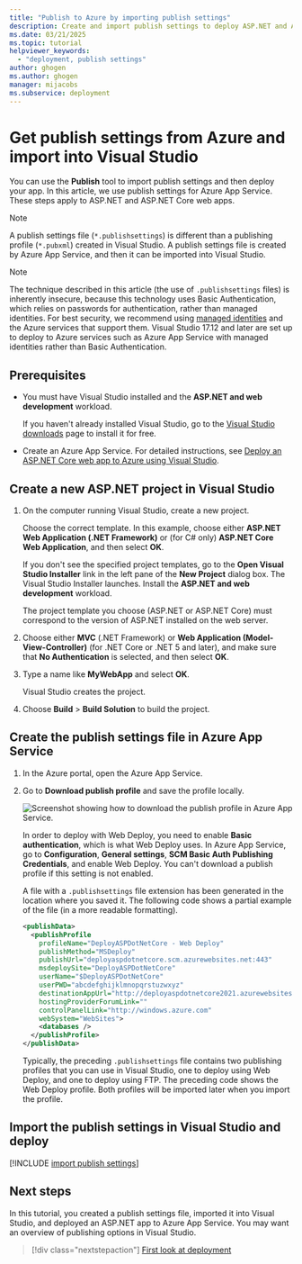 ```yaml
---
title: "Publish to Azure by importing publish settings"
description: Create and import publish settings to deploy ASP.NET and ASP.NET Core web applications from Visual Studio to Azure App Service.
ms.date: 03/21/2025
ms.topic: tutorial
helpviewer_keywords:
  - "deployment, publish settings"
author: ghogen
ms.author: ghogen
manager: mijacobs
ms.subservice: deployment
---
```

# Get publish settings from Azure and import into Visual Studio

You can use the **Publish** tool to import publish settings and then deploy your app. In this article, we use publish settings for Azure App Service. These steps apply to ASP.NET and ASP.NET Core web apps. 

> [!NOTE]
> A publish settings file (`*.publishsettings`) is different than a publishing profile (`*.pubxml`) created in Visual Studio. A publish settings file is created by Azure App Service, and then it can be imported into Visual Studio.

> [!NOTE]
> The technique described in this article (the use of `.publishsettings` files) is inherently insecure, because this technology uses Basic Authentication, which relies on passwords for authentication, rather than managed identities. For best security, we recommend using [managed identities](/entra/identity/managed-identities-azure-resources/overview) and the Azure services that support them. Visual Studio 17.12 and later are set up to deploy to Azure services such as Azure App Service with managed identities rather than Basic Authentication.

## Prerequisites

* You must have Visual Studio installed and the **ASP.NET and web development** workload.

    If you haven't already installed Visual Studio, go to the [Visual Studio downloads](https://visualstudio.microsoft.com/downloads/?cid=learn-onpage-download-cta) page to install it for free.

* Create an Azure App Service. For detailed instructions, see [Deploy an ASP.NET Core web app to Azure using Visual Studio](/aspnet/core/tutorials/publish-to-azure-webapp-using-vs).

## Create a new ASP.NET project in Visual Studio

1. On the computer running Visual Studio, create a new project.

    Choose the correct template. In this example, choose either **ASP.NET Web Application (.NET Framework)** or (for C# only) **ASP.NET Core Web Application**, and then select **OK**.

    If you don't see the specified project templates, go to the **Open Visual Studio Installer** link in the left pane of the **New Project** dialog box. The Visual Studio Installer launches. Install the **ASP.NET and web development** workload.

    The project template you choose (ASP.NET or ASP.NET Core) must correspond to the version of ASP.NET installed on the web server.

1. Choose either **MVC** (.NET Framework) or **Web Application (Model-View-Controller)** (for .NET Core or .NET 5 and later), and make sure that **No Authentication** is selected, and then select **OK**.

1. Type a name like **MyWebApp** and select **OK**.

    Visual Studio creates the project.

1. Choose **Build** > **Build Solution** to build the project.

## Create the publish settings file in Azure App Service

1. In the Azure portal, open the Azure App Service.

1. Go to **Download publish profile** and save the profile locally.

    ![Screenshot showing how to download the publish profile in Azure App Service.](../deployment/media/tutorial-azure-app-service-download-publish-profile.png)

    In order to deploy with Web Deploy, you need to enable **Basic authentication**, which is what Web Deploy uses. In Azure App Service, go to **Configuration**, **General settings**, **SCM Basic Auth Publishing Credentials**, and enable Web Deploy. You can't download a publish profile if this setting is not enabled.

    A file with a `.publishsettings` file extension has been generated in the location where you saved it. The following code shows a partial example of the file (in a more readable formatting).

    ```xml
    <publishData>
      <publishProfile
        profileName="DeployASPDotNetCore - Web Deploy"
        publishMethod="MSDeploy"
        publishUrl="deployaspdotnetcore.scm.azurewebsites.net:443"
        msdeploySite="DeployASPDotNetCore"
        userName="$DeployASPDotNetCore"
        userPWD="abcdefghijklmnopqrstuzwxyz"
        destinationAppUrl="http://deployaspdotnetcore2021.azurewebsites.net"
        hostingProviderForumLink=""
        controlPanelLink="http://windows.azure.com"
        webSystem="WebSites">
        <databases />
      </publishProfile>
    </publishData>
    ```

    Typically, the preceding `.publishsettings` file contains two publishing profiles that you can use in Visual Studio, one to deploy using Web Deploy, and one to deploy using FTP. The preceding code shows the Web Deploy profile. Both profiles will be imported later when you import the profile.

## Import the publish settings in Visual Studio and deploy

[!INCLUDE [import publish settings](../deployment/includes/import-publish-settings-vs.md)]

## Next steps

In this tutorial, you created a publish settings file, imported it into Visual Studio, and deployed an ASP.NET app to Azure App Service. You may want an overview of publishing options in Visual Studio.

> [!div class="nextstepaction"]
> [First look at deployment](../deployment/deploying-applications-services-and-components.md)
